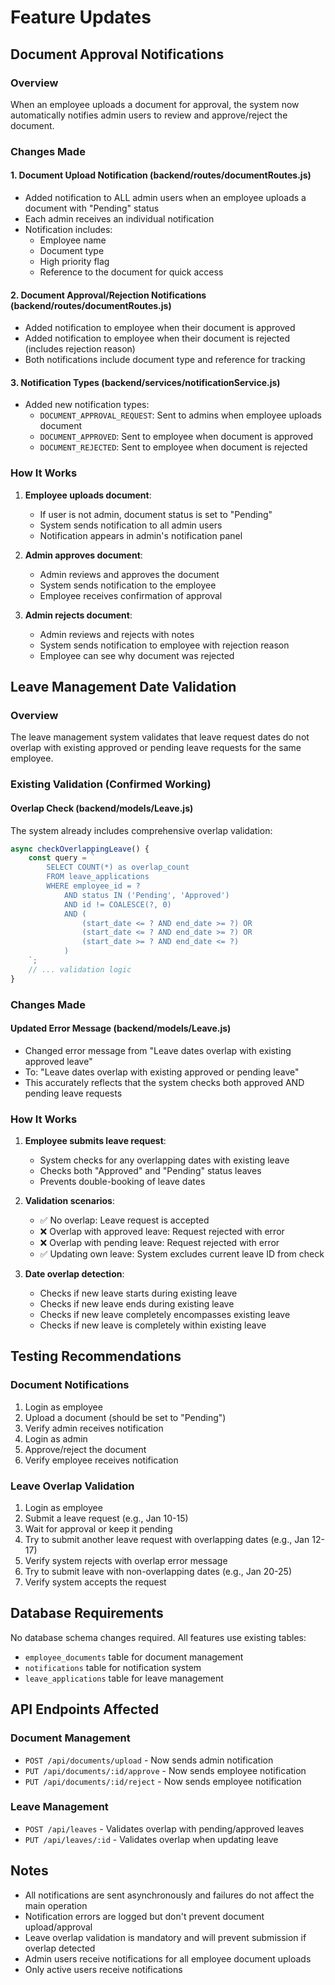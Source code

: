 # Feature Updates

## Document Approval Notifications

### Overview
When an employee uploads a document for approval, the system now automatically notifies admin users to review and approve/reject the document.

### Changes Made

#### 1. Document Upload Notification (backend/routes/documentRoutes.js)
- Added notification to ALL admin users when an employee uploads a document with "Pending" status
- Each admin receives an individual notification
- Notification includes:
  - Employee name
  - Document type
  - High priority flag
  - Reference to the document for quick access

#### 2. Document Approval/Rejection Notifications (backend/routes/documentRoutes.js)
- Added notification to employee when their document is approved
- Added notification to employee when their document is rejected (includes rejection reason)
- Both notifications include document type and reference for tracking

#### 3. Notification Types (backend/services/notificationService.js)
- Added new notification types:
  - `DOCUMENT_APPROVAL_REQUEST`: Sent to admins when employee uploads document
  - `DOCUMENT_APPROVED`: Sent to employee when document is approved
  - `DOCUMENT_REJECTED`: Sent to employee when document is rejected

### How It Works

1. **Employee uploads document**:
   - If user is not admin, document status is set to "Pending"
   - System sends notification to all admin users
   - Notification appears in admin's notification panel

2. **Admin approves document**:
   - Admin reviews and approves the document
   - System sends notification to the employee
   - Employee receives confirmation of approval

3. **Admin rejects document**:
   - Admin reviews and rejects with notes
   - System sends notification to employee with rejection reason
   - Employee can see why document was rejected

## Leave Management Date Validation

### Overview
The leave management system validates that leave request dates do not overlap with existing approved or pending leave requests for the same employee.

### Existing Validation (Confirmed Working)

#### Overlap Check (backend/models/Leave.js)
The system already includes comprehensive overlap validation:

```javascript
async checkOverlappingLeave() {
    const query = `
        SELECT COUNT(*) as overlap_count
        FROM leave_applications
        WHERE employee_id = ? 
            AND status IN ('Pending', 'Approved')
            AND id != COALESCE(?, 0)
            AND (
                (start_date <= ? AND end_date >= ?) OR
                (start_date <= ? AND end_date >= ?) OR
                (start_date >= ? AND end_date <= ?)
            )
    `;
    // ... validation logic
}
```

### Changes Made

#### Updated Error Message (backend/models/Leave.js)
- Changed error message from "Leave dates overlap with existing approved leave"
- To: "Leave dates overlap with existing approved or pending leave"
- This accurately reflects that the system checks both approved AND pending leave requests

### How It Works

1. **Employee submits leave request**:
   - System checks for any overlapping dates with existing leave
   - Checks both "Approved" and "Pending" status leaves
   - Prevents double-booking of leave dates

2. **Validation scenarios**:
   - ✅ No overlap: Leave request is accepted
   - ❌ Overlap with approved leave: Request rejected with error
   - ❌ Overlap with pending leave: Request rejected with error
   - ✅ Updating own leave: System excludes current leave ID from check

3. **Date overlap detection**:
   - Checks if new leave starts during existing leave
   - Checks if new leave ends during existing leave
   - Checks if new leave completely encompasses existing leave
   - Checks if new leave is completely within existing leave

## Testing Recommendations

### Document Notifications
1. Login as employee
2. Upload a document (should be set to "Pending")
3. Verify admin receives notification
4. Login as admin
5. Approve/reject the document
6. Verify employee receives notification

### Leave Overlap Validation
1. Login as employee
2. Submit a leave request (e.g., Jan 10-15)
3. Wait for approval or keep it pending
4. Try to submit another leave request with overlapping dates (e.g., Jan 12-17)
5. Verify system rejects with overlap error message
6. Try to submit leave with non-overlapping dates (e.g., Jan 20-25)
7. Verify system accepts the request

## Database Requirements

No database schema changes required. All features use existing tables:
- `employee_documents` table for document management
- `notifications` table for notification system
- `leave_applications` table for leave management

## API Endpoints Affected

### Document Management
- `POST /api/documents/upload` - Now sends admin notification
- `PUT /api/documents/:id/approve` - Now sends employee notification
- `PUT /api/documents/:id/reject` - Now sends employee notification

### Leave Management
- `POST /api/leaves` - Validates overlap with pending/approved leaves
- `PUT /api/leaves/:id` - Validates overlap when updating leave

## Notes

- All notifications are sent asynchronously and failures do not affect the main operation
- Notification errors are logged but don't prevent document upload/approval
- Leave overlap validation is mandatory and will prevent submission if overlap detected
- Admin users receive notifications for all employee document uploads
- Only active users receive notifications
